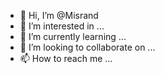 - 👋 Hi, I’m @Misrand
- 👀 I’m interested in ...
- 🌱 I’m currently learning ...
- 💞️ I’m looking to collaborate on ...
- 📫 How to reach me ...

<!---
Misrand/Misrand is a ✨ special ✨ repository because its `README.md` (this file) appears on your GitHub profile.
You can click the Preview link to take a look at your changes.
--->
